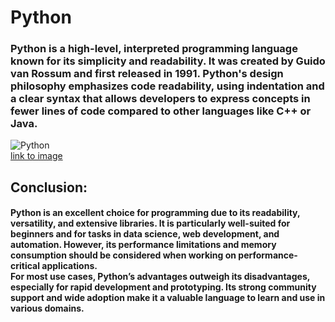 # Python
### Python is a high-level, interpreted programming language known for its simplicity and readability. It was created by Guido van Rossum and first released in 1991. Python's design philosophy emphasizes code readability, using indentation and a clear syntax that allows developers to express concepts in fewer lines of code compared to other languages like C++ or Java.
![Python](https://www.dicsinnovatives.com/blog/wp-content/uploads/2023/08/python-blog-image.jpg)
<br>[link to image](https://www.dicsinnovatives.com/blog/wp-content/uploads/2023/08/python-blog-image.jpg)
## Conclusion:
#### Python is an excellent choice for programming due to its readability, versatility, and extensive libraries. It is particularly well-suited for beginners and for tasks in data science, web development, and automation. However, its performance limitations and memory consumption should be considered when working on performance-critical applications.<br> For most use cases, Python’s advantages outweigh its disadvantages, especially for rapid development and prototyping. Its strong community support and wide adoption make it a valuable language to learn and use in various domains.
